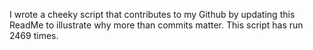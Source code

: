 I wrote a cheeky script that contributes to my Github by updating this ReadMe to illustrate why more than commits matter. This script has run 2469 times.